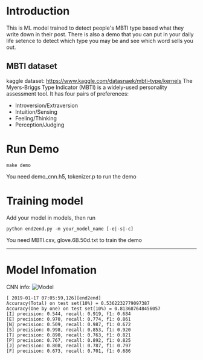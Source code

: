 # Introduction
This is ML model trained to detect people's MBTI type based what they write down in their post. There is also a demo that you can put in your daily life setence to detect which type you may be and see which word sells you out.
## MBTI dataset
kaggle dataset: https://www.kaggle.com/datasnaek/mbti-type/kernels 
The Myers-Briggs Type Indicator (MBTI) is a widely-used personality assessment tool. It has four pairs of preferences: 

* Introversion/Extraversion
* Intuition/Sensing
* Feeling/Thinking
* Perception/Judging


# Run Demo
    make demo
    
You need demo_cnn.h5, tokenizer.p to run the demo

# Training model
Add your model in models, then run

    python end2end.py -m your_model_name [-e|-s|-c]
    
You need MBTI.csv, glove.6B.50d.txt to train the demo
___
# Model Infomation
CNN info:
![Model](http://github.com/zhengzangw/ml-winter-camp/raw/master/pic/model.png)

    [ 2019-01-17 07:05:59,126][end2end]
    Accuracy(Total) on test set(10%) = 0.5362232779097387
    Accuracy(One by one) on test set(10%) = 0.813687648456057
    [I] precision: 0.544, recall: 0.919, f1: 0.684
    [E] precision: 0.970, recall: 0.774, f1: 0.861
    [N] precision: 0.509, recall: 0.987, f1: 0.672
    [S] precision: 0.998, recall: 0.853, f1: 0.920
    [T] precision: 0.890, recall: 0.763, f1: 0.821
    [P] precision: 0.767, recall: 0.892, f1: 0.825
    [J] precision: 0.808, recall: 0.787, f1: 0.797
    [F] precision: 0.673, recall: 0.701, f1: 0.686
